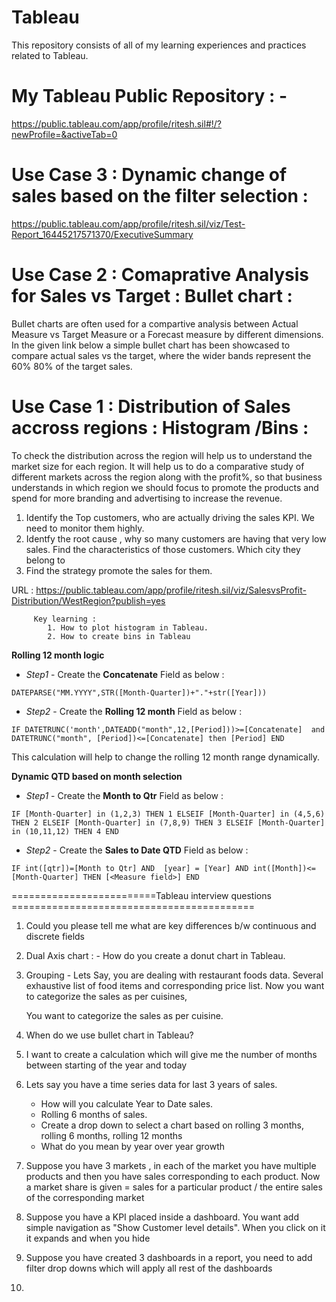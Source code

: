 # Tableau

This repository consists of all of my learning experiences and practices related to Tableau.

# My Tableau Public Repository  : - 
https://public.tableau.com/app/profile/ritesh.sil#!/?newProfile=&activeTab=0


# Use Case 3 : Dynamic change of sales based on the filter selection : 
https://public.tableau.com/app/profile/ritesh.sil/viz/Test-Report_16445217571370/ExecutiveSummary


# Use Case 2 : Comaprative Analysis for Sales vs Target : Bullet chart : 
   Bullet charts are often used for a compartive analysis between Actual Measure vs Target Measure or a Forecast measure by different dimensions.
   In the given link below a simple bullet chart has been showcased to compare actual sales vs the target, where the wider bands represent the 60%
   80% of the target sales.
   
   
# Use Case 1 : Distribution of Sales accross regions : Histogram /Bins :
   To check the distribution across the region will help us to understand the market size for each region. It will help us to do a comparative study of different markets across the region along with the profit%, so that business understands in which region we should focus to promote the products and spend for more branding and advertising to increase the revenue. 
   1. Identify the Top customers, who are actually driving the sales KPI. We need to monitor them highly.
   2. Identfy the root cause , why so many customers are having that very low sales. Find the characteristics of those customers. Which city they belong to
   3. Find the strategy promote the sales for them.

URL :  https://public.tableau.com/app/profile/ritesh.sil/viz/SalesvsProfit-Distribution/WestRegion?publish=yes
 
         Key learning : 
            1. How to plot histogram in Tableau.
            2. How to create bins in Tableau


**Rolling 12 month logic**

- *Step1* - Create the **Concatenate** Field as below : 

`DATEPARSE("MM.YYYY",STR([Month-Quarter])+"."+str([Year]))`


- *Step2* - Create the **Rolling 12 month** Field as below : 

`IF DATETRUNC('month',DATEADD("month",12,[Period]))>=[Concatenate] 
and DATETRUNC("month", [Period])<=[Concatenate]
then [Period]
END`

This calculation will help to change the rolling 12 month range dynamically.


**Dynamic QTD based on month selection**

- *Step1* - Create the **Month to Qtr** Field as below :

`IF [Month-Quarter] in (1,2,3) THEN 1
ELSEIF [Month-Quarter] in (4,5,6) THEN 2
ELSEIF [Month-Quarter] in (7,8,9) THEN 3
ELSEIF [Month-Quarter] in (10,11,12) THEN 4
END`

- *Step2* - Create the **Sales to Date QTD** Field as below :

`IF int([qtr])=[Month to Qtr] AND  [year] = [Year] AND int([Month])<=[Month-Quarter] THEN [<Measure field>] END`



=========================Tableau interview questions ==========================================
1. Could you please tell me what are key differences b/w continuous and discrete fields

2. Dual Axis chart : - 
	How do you create a donut chart in Tableau.
	
3. Grouping  - 
   Lets Say, you are dealing with restaurant foods data.
   Several exhaustive list of food items and corresponding price list.
   Now you want to categorize the sales as per cuisines, 
   
   You want to categorize the sales as per cuisine.  
   

   
4. When do we use bullet chart in Tableau?

5. I want to create a calculation which will give me the number of months between
 starting of the year and today

6. Lets say you have a time series data for last 3 years of sales.
	- How will you calculate Year to Date sales.
	- Rolling 6 months of sales.
	- Create a drop down to select a chart based on rolling 3 months,
		rolling 6 months, rolling 12 months 
	- What do you mean by year over year growth


7. Suppose you have 3 markets , 
in each of the market you have multiple products and 
then you have sales corresponding to each product.
Now a market share is given 
=  sales for a particular product / the entire sales of the corresponding market	
		
8. Suppose you have a KPI placed inside a dashboard. 
You want add simple navigation as "Show Customer level details".
When you click on it it expands and when you hide 


9. Suppose you have created 3 dashboards in a report, 
you need to add filter drop downs which will apply all rest of the dashboards

10. 
